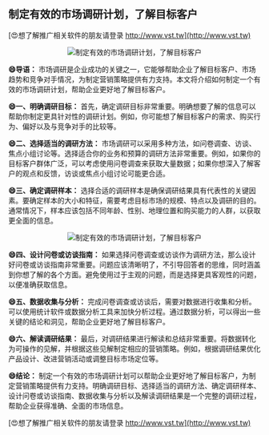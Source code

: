 ## **制定有效的市场调研计划，了解目标客户**

[😍想了解推广相关软件的朋友请登录 http://www.vst.tw](http://www.vst.tw)

 <center><img src="https://vst.tw/MP4/tuiguang/png/0.png" alt="制定有效的市场调研计划，了解目标客户"></center>

**😄导语：**
市场调研是企业成功的关键之一，它能够帮助企业了解目标客户、市场趋势和竞争对手情况，为制定营销策略提供有力支持。本文将介绍如何制定一个有效的市场调研计划，帮助企业更好地了解目标客户。

**😄一、明确调研目标：**
首先，确定调研目标非常重要。明确想要了解的信息可以帮助你制定更具针对性的调研计划。例如，你可能想了解目标客户的需求、购买行为、偏好以及与竞争对手的比较等。

**😄二、选择适当的调研方法：**
市场调研可以采用多种方法，如问卷调查、访谈、焦点小组讨论等。选择适合你的业务和预算的调研方法非常重要。例如，如果你的目标客户群体广泛，可以考虑使用问卷调查来获取大量数据；如果你想深入了解客户的观点和反馈，访谈或焦点小组讨论可能更合适。

**😄三、确定调研样本：**
选择合适的调研样本是确保调研结果具有代表性的关键因素。要确定样本的大小和特征，需要考虑目标市场的规模、特点以及调研的目的。通常情况下，样本应该包括不同年龄、性别、地理位置和购买能力的人群，以获取更全面的信息。

 <center><img src="https://vst.tw/MP4/tuiguang/png/6.png" alt="制定有效的市场调研计划，了解目标客户"></center>

**😄四、设计问卷或访谈指南：**
如果选择问卷调查或访谈作为调研方法，那么设计好问卷或访谈指南非常重要。问题应该清晰明了，不引导回答者的思维，同时涵盖到你想了解的各个方面。避免使用过于主观的问题，而是选择更具客观性的问题，以便准确获取信息。

**😄五、数据收集与分析：**
完成问卷调查或访谈后，需要对数据进行收集和分析。可以使用统计软件或数据分析工具来加快分析过程。通过数据分析，可以得出一些关键的结论和洞见，帮助企业更好地了解目标客户。

**😄六、解读调研结果：**
最后，对调研结果进行解读和总结非常重要。将数据转化为可操作的见解，并根据这些见解制定相应的营销策略。例如，根据调研结果优化产品设计、改进营销活动或调整目标市场定位等。

**😄结论：**
制定一个有效的市场调研计划可以帮助企业更好地了解目标客户，为制定营销策略提供有力支持。明确调研目标、选择适当的调研方法、确定调研样本、设计问卷或访谈指南、数据收集与分析以及解读调研结果是一个完整的调研过程，帮助企业获得准确、全面的市场信息。

[😍想了解推广相关软件的朋友请登录 http://www.vst.tw](http://www.vst.tw)



